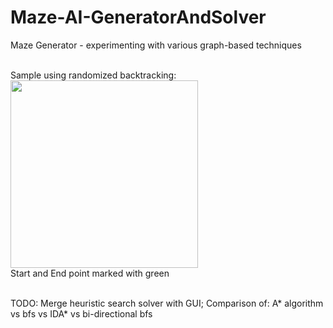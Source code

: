 # Maze-AI-GeneratorAndSolver

Maze Generator - experimenting with various graph-based techniques<br><br>

Sample using randomized backtracking:<br>
<img src="https://user-images.githubusercontent.com/16327547/27396177-305a7bce-56aa-11e7-8af0-548af450c071.JPG" width="300"><br>
Start and End point marked with green<br><br>

TODO: Merge heuristic search solver with GUI;
Comparison of: A* algorithm vs bfs vs IDA* vs bi-directional bfs
